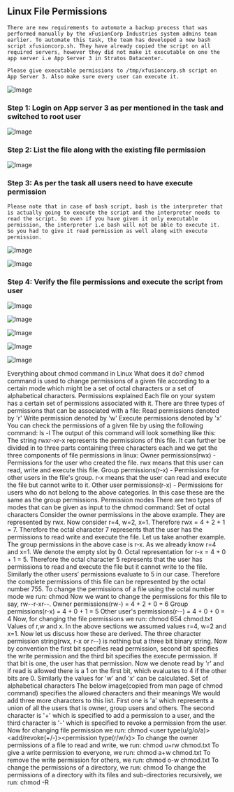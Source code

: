 ## Linux File Permissions

```
There are new requirements to automate a backup process that was performed manually by the xFusionCorp Industries system admins team earlier. To automate this task, the team has developed a new bash script xfusioncorp.sh. They have already copied the script on all required servers, however they did not make it executable on one the app server i.e App Server 3 in Stratos Datacenter.

Please give executable permissions to /tmp/xfusioncorp.sh script on App Server 3. Also make sure every user can execute it.
```

![Image](https://github.com/srabhayraj/KodeKloud-Engineer-Linux-Tasks/blob/main/metadata/task9/Screenshot%20(1678).png)

### Step 1: Login on  App server 3 as per mentioned in the task and switched to root user

![Image](https://github.com/srabhayraj/KodeKloud-Engineer-Linux-Tasks/blob/main/metadata/task9/Screenshot%20(1679).png)


### Step 2: List the file along with the existing file permission

![Image](https://github.com/srabhayraj/KodeKloud-Engineer-Linux-Tasks/blob/main/metadata/task9/Screenshot%20(1680).png)


### Step 3: As per the task all users need to have execute permission

```
Please note that in case of bash script, bash is the interpreter that is actually going to execute the script and the interpreter needs to read the script. So even if you have given it only executable permission, the interpreter i.e bash will not be able to execute it. So you had to give it read permission as well along with execute permission.
```

![Image](https://github.com/srabhayraj/KodeKloud-Engineer-Linux-Tasks/blob/main/metadata/task9/Screenshot%20(1681).png)

![Image](https://github.com/srabhayraj/KodeKloud-Engineer-Linux-Tasks/blob/main/metadata/task9/Screenshot%20(1682).png)


### Step 4: Verify the file permissions and execute the script from user

![Image](https://github.com/srabhayraj/KodeKloud-Engineer-Linux-Tasks/blob/main/metadata/task9/Screenshot%20(1683).png)

![Image](https://github.com/srabhayraj/KodeKloud-Engineer-Linux-Tasks/blob/main/metadata/task9/Screenshot%20(1684).png)

![Image](https://github.com/srabhayraj/KodeKloud-Engineer-Linux-Tasks/blob/main/metadata/task9/Screenshot%20(1685).png)

![Image](https://github.com/srabhayraj/KodeKloud-Engineer-Linux-Tasks/blob/main/metadata/task9/Screenshot%20(1686).png)

![Image](https://github.com/srabhayraj/KodeKloud-Engineer-Linux-Tasks/blob/main/metadata/task9/Screenshot%20(1687).png)







Everything about chmod command in Linux
What does it do?
chmod command is used to change permissions of a given file according to a certain mode which might be a set of octal characters or a set of alphabetical characters.
Permissions explained
Each file on your system has a certain set of permissions associated with it. There are three types of permissions that can be associated with a file:
Read permissions denoted by 'r'
Write permission denoted by 'w'
Execute permissions denoted by 'x'
You can check the permissions of a given file by using the following command:
ls -l <filename>
The output of this command will look something like this:
The string rwxr-xr-x represents the permissions of this file. It can further be divided in to three parts containing three characters each and we get the three components of file permissions in linux:
Owner permissions(rwx) - Permissions for the user who created the file. rwx means that this user can read, write and execute this file.
Group permissions(r-x) - Permissions for other users in the file's group. r-x means that the user can read and execute the file but cannot write to it.
Other user permissions(r-x) - Permissions for users who do not belong to the above categories. In this case these are the same as the group permissions.
Permission modes
There are two types of modes that can be given as input to the chmod command:
Set of octal characters
Consider the owner permissions in the above example. They are represented by rwx. Now consider r=4, w=2, x=1. Therefore rwx = 4 + 2 + 1 = 7. Therefore the octal character 7 represents that the user has the permissions to read write and execute the file.
Let us take another example. The group permissions in the above case is r-x. As we already know r=4 and x=1. We denote the empty slot by 0. Octal representation for r-x = 4 + 0 + 1 = 5. Therefore the octal character 5 represents that the user has permissions to read and execute the file but it cannot write to the file.
Similarly the other users' permissions evaluate to 5 in our case. Therefore the complete permissions of this file can be represented by the octal number 755.
To change the permissions of a file using the octal number mode we run:
chmod <octal number> <filename>
Now we want to change the permissions for this file to say, rw--r-xr--.
Owner permissions(rw-) = 4 + 2 + 0 = 6
Group permissions(r-x) = 4 + 0 + 1 = 5
Other user's permissions(r--) = 4 + 0 + 0 = 4
Now, for changing the file permissions we run:
chmod 654 chmod.txt
Values of r,w and x.
In the above sections we assumed values r=4, w=2 and x=1. Now let us discuss how these are derived. The three character permission string(rwx, r-x or r--) is nothing but a three bit binary string. Now by convention the first bit specifies read permission, second bit specifies the write permission and the third bit specifies the execute permission. If that bit is one, the user has that permission. Now we denote read by 'r' and if read is allowed there is a 1 on the first bit, which evaluates to 4 if the other bits are 0. Similarly the values for 'w' and 'x' can be calculated.
Set of alphabetical characters
The below image(copied from man page of chmod command) specifies the allowed characters and their meanings
We would add three more characters to this list. First one is 'a' which represents a union of all the users that is owner, group users and others. The second character is '+' which is specified to add a permission to a user, and the third character is '-' which is specified to revoke a permission from the user.
Now for changing file permission we run:
chmod <user type(u/g/o/a)><add/revoke(+/-)><permission type(r/w/x)>
To change the owner permissions of a file to read and write, we run:
chmod u+rw chmod.txt
To give a write permission to everyone, we run:
chmod a+w chmod.txt
To remove the write permission for others, we run:
chmod o-w chmod.txt
To change the permissions of a directory, we run:
chmod <permission> <directory name>
To change the permissions of a directory with its files and sub-directories recursively, we run:
chmod -R <permission> <directory name>
